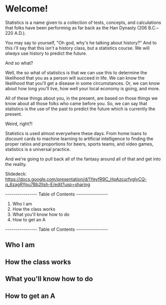 # Welcome!

Statistics is a name given to a collection of tests, concepts, and calculations that folks have been performing as far back as the Han Dynasty (206 B.C.–220 A.D.). 

You may say to yourself, "Oh god, why's he talking about history?" And to this i'll say that this isn't a history class, but a statistics course. We will *always* use history to predict the future. 

And so what?

Well, the so what of statistics is that we can use this to determine the likelihood that you as a person will succeed in life. We can know the likelihood that you'll get a disease in some circumstances. Or, we can know about how long you'll live, how well your local economy is going, and more.

All of these things about you, in the present, are based on those things we know about all those folks who came before you. So, we can say that statistics is the use of the past to predict the future which is currently the present. 

Weird, right?!

Statistics is used almost everywhere these days. From home loans to discount cards to machine learning to artificial intelligence to finding the proper ratios and proportions for beers, sports teams, and video games, statistics is a universal practice.

And we're going to pull back all of the fantasy around all of that and get into the reality.

Slidedeck: https://docs.google.com/presentation/d/1YeyfR9C_HpAzcurfyglyCQ-q_6zagRYpu7Bb2lIsh-E/edit?usp=sharing 

---------------- Table of Contents ---------------- 

1. Who I am
2. How the class works
3. What you'll know how to do
4. How to get an A

---------------- Table of Contents ---------------- 

## Who I am

## How the class works

## What you'll know how to do

## How to get an A

